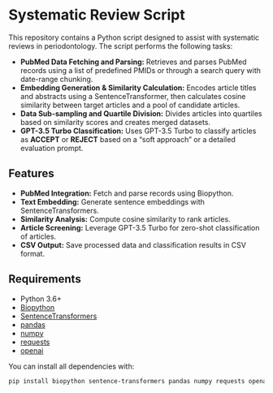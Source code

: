 # Systematic Review Script

This repository contains a Python script designed to assist with systematic reviews in periodontology. The script performs the following tasks:

- **PubMed Data Fetching and Parsing:** Retrieves and parses PubMed records using a list of predefined PMIDs or through a search query with date-range chunking.
- **Embedding Generation & Similarity Calculation:** Encodes article titles and abstracts using a SentenceTransformer, then calculates cosine similarity between target articles and a pool of candidate articles.
- **Data Sub-sampling and Quartile Division:** Divides articles into quartiles based on similarity scores and creates merged datasets.
- **GPT-3.5 Turbo Classification:** Uses GPT-3.5 Turbo to classify articles as **ACCEPT** or **REJECT** based on a “soft approach” or a detailed evaluation prompt.

## Features

- **PubMed Integration:** Fetch and parse records using Biopython.
- **Text Embedding:** Generate sentence embeddings with SentenceTransformers.
- **Similarity Analysis:** Compute cosine similarity to rank articles.
- **Article Screening:** Leverage GPT-3.5 Turbo for zero-shot classification of articles.
- **CSV Output:** Save processed data and classification results in CSV format.

## Requirements

- Python 3.6+
- [Biopython](https://biopython.org/)
- [SentenceTransformers](https://www.sbert.net/)
- [pandas](https://pandas.pydata.org/)
- [numpy](https://numpy.org/)
- [requests](https://docs.python-requests.org/)
- [openai](https://github.com/openai/openai-python)

You can install all dependencies with:

```bash
pip install biopython sentence-transformers pandas numpy requests openai

